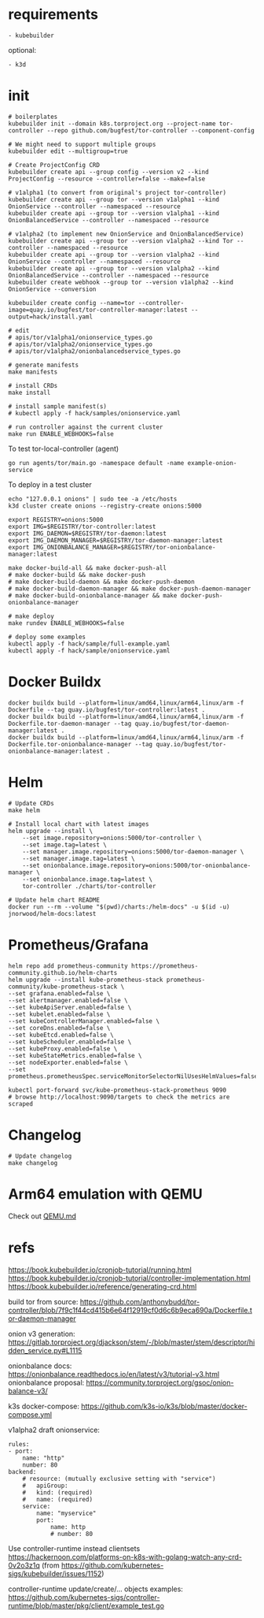 # requirements

    - kubebuilder

optional:

    - k3d

# init

    # boilerplates
    kubebuilder init --domain k8s.torproject.org --project-name tor-controller --repo github.com/bugfest/tor-controller --component-config

    # We might need to support multiple groups
    kubebuilder edit --multigroup=true

    # Create ProjectConfig CRD
    kubebuilder create api --group config --version v2 --kind ProjectConfig --resource --controller=false --make=false

    # v1alpha1 (to convert from original's project tor-controller)
    kubebuilder create api --group tor --version v1alpha1 --kind OnionService --controller --namespaced --resource
    kubebuilder create api --group tor --version v1alpha1 --kind OnionBalancedService --controller --namespaced --resource

    # v1alpha2 (to implement new OnionService and OnionBalancedService)
    kubebuilder create api --group tor --version v1alpha2 --kind Tor --controller --namespaced --resource
    kubebuilder create api --group tor --version v1alpha2 --kind OnionService --controller --namespaced --resource
    kubebuilder create api --group tor --version v1alpha2 --kind OnionBalancedService --controller --namespaced --resource
    kubebuilder create webhook --group tor --version v1alpha2 --kind OnionService --conversion

    kubebuilder create config --name=tor --controller-image=quay.io/bugfest/tor-controller-manager:latest --output=hack/install.yaml
    
    # edit 
    # apis/tor/v1alpha1/onionservice_types.go
    # apis/tor/v1alpha2/onionservice_types.go
    # apis/tor/v1alpha2/onionbalancedservice_types.go

    # generate manifests
    make manifests
    
    # install CRDs
    make install

    # install sample manifest(s)
    # kubectl apply -f hack/samples/onionservice.yaml

    # run controller against the current cluster
    make run ENABLE_WEBHOOKS=false

To test tor-local-controller (agent)

    go run agents/tor/main.go -namespace default -name example-onion-service

To deploy in a test cluster

    echo "127.0.0.1 onions" | sudo tee -a /etc/hosts
    k3d cluster create onions --registry-create onions:5000

    export REGISTRY=onions:5000
    export IMG=$REGISTRY/tor-controller:latest
    export IMG_DAEMON=$REGISTRY/tor-daemon:latest
    export IMG_DAEMON_MANAGER=$REGISTRY/tor-daemon-manager:latest
    export IMG_ONIONBALANCE_MANAGER=$REGISTRY/tor-onionbalance-manager:latest

    make docker-build-all && make docker-push-all
    # make docker-build && make docker-push
    # make docker-build-daemon && make docker-push-daemon
    # make docker-build-daemon-manager && make docker-push-daemon-manager
    # make docker-build-onionbalance-manager && make docker-push-onionbalance-manager

    # make deploy
    make rundev ENABLE_WEBHOOKS=false

    # deploy some examples
    kubectl apply -f hack/sample/full-example.yaml
    kubectl apply -f hack/sample/onionservice.yaml

# Docker Buildx

    docker buildx build --platform=linux/amd64,linux/arm64,linux/arm -f Dockerfile --tag quay.io/bugfest/tor-controller:latest .
    docker buildx build --platform=linux/amd64,linux/arm64,linux/arm -f Dockerfile.tor-daemon-manager --tag quay.io/bugfest/tor-daemon-manager:latest .
    docker buildx build --platform=linux/amd64,linux/arm64,linux/arm -f Dockerfile.tor-onionbalance-manager --tag quay.io/bugfest/tor-onionbalance-manager:latest .
    
# Helm

    # Update CRDs
    make helm

    # Install local chart with latest images
    helm upgrade --install \
        --set image.repository=onions:5000/tor-controller \
        --set image.tag=latest \
        --set manager.image.repository=onions:5000/tor-daemon-manager \
        --set manager.image.tag=latest \
        --set onionbalance.image.repository=onions:5000/tor-onionbalance-manager \
        --set onionbalance.image.tag=latest \
        tor-controller ./charts/tor-controller

    # Update helm chart README
    docker run --rm --volume "$(pwd)/charts:/helm-docs" -u $(id -u) jnorwood/helm-docs:latest

# Prometheus/Grafana

    helm repo add prometheus-community https://prometheus-community.github.io/helm-charts
    helm upgrade --install kube-prometheus-stack prometheus-community/kube-prometheus-stack \
    --set grafana.enabled=false \
    --set alertmanager.enabled=false \
    --set kubeApiServer.enabled=false \
    --set kubelet.enabled=false \
    --set kubeControllerManager.enabled=false \
    --set coreDns.enabled=false \
    --set kubeEtcd.enabled=false \
    --set kubeScheduler.enabled=false \
    --set kubeProxy.enabled=false \
    --set kubeStateMetrics.enabled=false \
    --set nodeExporter.enabled=false \
    --set prometheus.prometheusSpec.serviceMonitorSelectorNilUsesHelmValues=false

    kubectl port-forward svc/kube-prometheus-stack-prometheus 9090
    # browse http://localhost:9090/targets to check the metrics are scraped

# Changelog

    # Update changelog
    make changelog

# Arm64 emulation with QEMU

Check out [QEMU.md](QEMU.md)

# refs

https://book.kubebuilder.io/cronjob-tutorial/running.html
https://book.kubebuilder.io/cronjob-tutorial/controller-implementation.html
https://book.kubebuilder.io/reference/generating-crd.html

build tor from source: https://github.com/anthonybudd/tor-controller/blob/7f9c1f44cd415b6e64f12919cf0d6c6b9eca690a/Dockerfile.tor-daemon-manager

onion v3 generation: https://gitlab.torproject.org/djackson/stem/-/blob/master/stem/descriptor/hidden_service.py#L1115

onionbalance docs: https://onionbalance.readthedocs.io/en/latest/v3/tutorial-v3.html
onionbalance proposal: https://community.torproject.org/gsoc/onion-balance-v3/

k3s docker-compose: https://github.com/k3s-io/k3s/blob/master/docker-compose.yml

v1alpha2 draft onionservice:

    rules:
    - port:
        name: "http"
        number: 80
    backend:
        # resource: (mutually exclusive setting with "service")
        #   apiGroup:
        #   kind: (required)
        #   name: (required)
        service:
            name: "myservice"
            port:
                name: http
                # number: 80

Use controller-runtime instead clientsets
https://hackernoon.com/platforms-on-k8s-with-golang-watch-any-crd-0v2o3z1q (from https://github.com/kubernetes-sigs/kubebuilder/issues/1152)

controller-runtime update/create/... objects examples:
https://github.com/kubernetes-sigs/controller-runtime/blob/master/pkg/client/example_test.go
